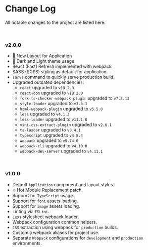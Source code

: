 # Change Log

All notable changes to the project are listed here.

<br>

### v2.0.0

- 🎉 New Layout for Application
- 🥳 Dark and Light theme usage
- React (Fast) Refresh implemented with webpack
- SASS (SCSS) styling as default for application.
- `serve` command to quickly serve production build.
- Upgraded outdated dependencies:
  - `react` upgraded to `v18.2.0`
  - `react-dom` upgraded to `v18.2.0`
  - `fork-ts-checker-webpack-plugin` upgraded to `v7.2.13`
  - `style-loader` upgraded to `v3.3.1`
  - `html-webpack-plugin` upgraded to `v5.5.0`
  - `less` upgraded to `v4.1.3`
  - `less-loader` upgraded to `v11.1.0`
  - `mini-css-extract-plugin` upgraded to `v2.6.1`
  - `ts-loader` upgraded to `v9.4.1`
  - `typescript` upgraded to `v4.8.4`
  - `webpack` upgraded to `v5.74.0`
  - `webpack-cli` upgraded to `v4.10.0`
  - `webpack-dev-server` upgraded to `v4.11.1`

<br>

### v1.0.0

- Default `Application` component and layout styles.
- 🔥 Hot Module Replacement patch.
- Support for `TypeScript` usage.
- Support for `font` assets loading.
- Support for `image` assets loading.
- Linting via `ESLint`.
- `Less` stylesheet webpack loader.
- Webpack configuration common helpers.
- `CSS` extraction using webpack for `production` builds.
- Custom `@` webpack aliases for project use.
- Separate `Webpack` configurations for `development` and `production` environments.

